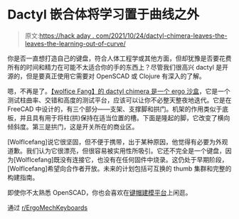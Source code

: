 # Dactyl 嵌合体将学习置于曲线之外

> 原文:[https://hack aday . com/2021/10/24/dactyl-chimera-leaves-the-leaves-the-learning-out-of-curve/](https://hackaday.com/2021/10/24/dactyl-chimera-leaves-the-learning-out-of-the-curve/)

你是否一直想打造自己的键盘，符合人体工程学或其他方面，但却犹豫是否要花费所有的时间和精力在可能不太适合你的手的东西上？尽管我们很高兴 dactyl 是开源的，但是要真正使用它需要对 OpenSCAD 或 Clojure 有深入的了解。

嗯，不再是了。[【wolfice Fang】的 dactyl chimera 是一个 ergo 沙盒](https://github.com/WolfIcefang/dactyl-chimera-keyboard/)，它是一个测试柱曲率、交错和高度的测试平台，应该可以让你不必整天整夜地迭代。它是在 FreeCAD 中设计的，有三个部分——支架、支撑脚和拱门。机架的作用类似于底板，并且具有用于将柱(拱)保持在适当位置的槽。下面是隆起的脚，它改变了横向倾斜度。第三是拱门，这是开关所在的商业区。

[WolfIcefang]说它很坚固，但不便于携带，出于某种原因，他觉得有必要为外观道歉。我们认为它很漂亮，但很容易被实用性所吸引。它还不完全是一个键盘，因为[WolfIcefang]既没有连接它，也没有在任何固件中烧录。这仍处于早期阶段，[WolfIcefang]希望向合作者开放。未来的计划包括可互换的 thumb 集群和完整的构建指南。

即使你不太熟悉 OpenSCAD，你也会喜欢在[键帽建模平台](https://hackaday.com/2021/09/28/keebin-with-kristina-the-one-where-shift-happens/)上闲逛。

通过 [r/ErgoMechKeyboards](https://www.reddit.com/r/ErgoMechKeyboards/comments/q7jqlh/introducing_dactyl_chimera_a_3d_keyboard_test/)